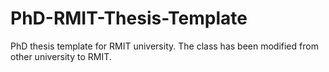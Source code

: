 # PhD-RMIT-Thesis-Template
PhD thesis template for RMIT university.  The class has been modified from other university to RMIT.
